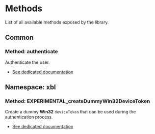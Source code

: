 # Methods

List of all available methods exposed by the library.

## Common

### Method: authenticate

Authenticate the user.

-   [See dedicated documentation](01-Authenticate.md#method-authenticate)

## Namespace: xbl

### Method: EXPERIMENTAL_createDummyWin32DeviceToken

Create a dummy **Win32** `deviceToken` that can be used during the authentication process.

-   [See dedicated documentation](03-Experimental.md#method-experimental_createdummywin32devicetoken)
